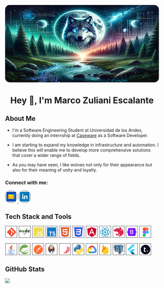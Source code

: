 <img alt="Night Coding" src="./assets/banner.png" style="border-radius: 15px;"/>

<h1 align="center">Hey 👋, I'm Marco Zuliani Escalante</h1>

<h2>About Me</h2>

- I'm a Software Engineering Student at Universidad de los Andes, currently doing an internship at [Caseware](https://www.linkedin.com/company/caseware-international-inc/mycompany/) as a Software Developer.

- I am starting to expand my knowledge in infrastructure and automation. I believe this will enable me to develop more comprehensive solutions that cover a wider range of fields.

- As you may have seen, I like wolves not only for their appearance but also for their meaning of unity and loyalty.

<h3>Connect with me:</h3>
<a href="mailto:m.zuliani@uniandes.edu.co"><img src="./assets/social/email.png" width="40" style="border-radius: 15px;" > </a> <a href="https://www.linkedin.com/in/marco-zuliani-escalante"><img src="./assets/social/linkedin.png" width="40" style="border-radius: 15px;"></a>

<h2>Tech Stack and Tools</h2>
<a href="https://www.git-scm.com/"><img src="./assets/tech-stack-tools/git.png" width="40"></a> <a href="https://nodejs.org/"><img src="./assets/tech-stack-tools/node.png" width="40"></a> <a href="https://www.w3schools.com/js/"><img src="./assets/tech-stack-tools/javascript.png" width="40"></a> <a href="https://www.w3schools.com/typescript/"><img src="./assets/tech-stack-tools/typescript.png" width="40"></a> <a href="https://www.w3schools.com/html/"><img src="./assets/tech-stack-tools/html.png" width="40"></a> <a href="https://www.w3schools.com/css/"><img src="./assets/tech-stack-tools/css.png" width="40"></a> <a href="https://angular.dev/"><img src="./assets/tech-stack-tools/angular.png" width="40"></a> <a href="https://es.react.dev/"><img src="./assets/tech-stack-tools/react.png" width="40"></a> <a href="https://nestjs.com/"><img src="./assets/tech-stack-tools/nest.png" width="40"></a> <a href="https://getbootstrap.com/"><img src="./assets/tech-stack-tools/bootstrap.png" width="40"></a> <a href="https://www.figma.com/"><img src="./assets/tech-stack-tools/figma.png" width="40"></a>

<a href="https://www.java.com/"><img src="./assets/tech-stack-tools/java.png" width="40"></a> <a href="https://spring.io/"><img src="./assets/tech-stack-tools/spring.png" width="40"></a> <a href="https://www.postman.com/"><img src="./assets/tech-stack-tools/postman.png" width="40"></a> <a href="https://www.jenkins.io/"><img src="./assets/tech-stack-tools/jenkins.png" width="40"></a> <a href="https://www.sonarsource.com/products/sonarqube/"><img src="./assets/tech-stack-tools/sonar.png" width="40"></a> <a href="https://www.python.org/"><img src="./assets/tech-stack-tools/python.png" width="40"></a> <a href="https://cloud.google.com/"><img src="./assets/tech-stack-tools/google-cloud.png" width="40"></a> <a href="https://firebase.google.com"><img src="./assets/tech-stack-tools/firebase.png" width="40"></a> <a href="https://www.postgresql.org/"><img src="./assets/tech-stack-tools/postgresql.png" width="40"></a> <a href="https://flutter.dev/"><img src="./assets/tech-stack-tools/flutter.png" width="40"></a> <a href="https://www.teamwork.com/"><img src="./assets/tech-stack-tools/teamwork.png" width="40"></a>

<h2>GitHub Stats</h2>

![](https://github-readme-stats.vercel.app/api/top-langs/?username=MarcoZulianiE&layout=donut&title_color=fff&icon_color=79ff97&text_color=fff&bg_color=151515)
